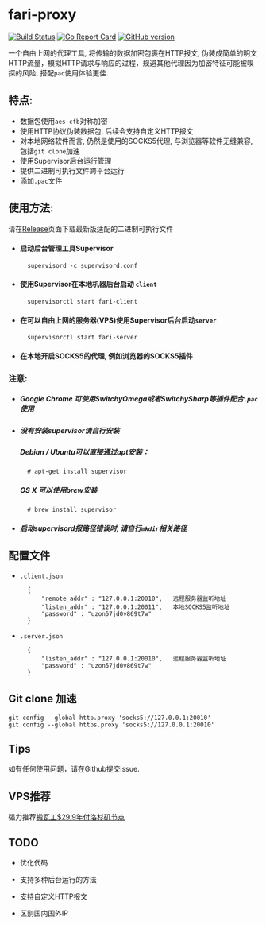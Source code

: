 # fari-proxy

[![Build Status](https://travis-ci.org/Leviathan1995/fari-proxy.svg?branch=master)](https://travis-ci.org/Leviathan1995/fari-proxy)
[![Go Report Card](https://goreportcard.com/badge/github.com/leviathan1995/fari-proxy)](https://goreportcard.com/report/github.com/leviathan1995/fari-proxy)
[![GitHub version](https://badge.fury.io/gh/leviathan1995%2Ffari-proxy.svg)](https://badge.fury.io/gh/leviathan1995%2Ffari-proxy)

一个自由上网的代理工具, 将传输的数据加密包裹在HTTP报文, 伪装成简单的明文HTTP流量，模拟HTTP请求与响应的过程，规避其他代理因为加密特征可能被嗅探的风险, 搭配`pac`使用体验更佳.

## 特点:

* 数据包使用`aes-cfb`对称加密
* 使用HTTP协议伪装数据包, 后续会支持自定义HTTP报文
* 对本地网络软件而言, 仍然是使用的SOCKS5代理, 与浏览器等软件无缝兼容, 包括`git clone`加速
* 使用Supervisor后台运行管理
* 提供二进制可执行文件跨平台运行
* 添加`.pac`文件

## 使用方法:
请在[Release](https://github.com/Leviathan1995/fari-proxy/releases)页面下载最新版适配的二进制可执行文件
* #### 启动后台管理工具Supervisor

        supervisord -c supervisord.conf

* #### 使用Supervisor在本地机器后台启动 `client`
	
        supervisorctl start fari-client
	
* #### 在可以自由上网的服务器(VPS)使用Supervisor后台启动`server`
	
        supervisorctl start fari-server
		
* #### 在本地开启SOCKS5的代理, 例如浏览器的SOCKS5插件

### 注意:

* ##### Google Chrome 可使用SwitchyOmega或者SwitchySharp等插件配合`.pac`使用

* ##### 没有安装supervisor请自行安装
    
    ##### Debian / Ubuntu可以直接通过apt安装：
            
        # apt-get install supervisor
     
    ##### OS X 可以使用brew安装
    
        # brew install supervisor
* ##### 启动supervisord报路径错误时, 请自行`mkdir`相关路径

## 配置文件

* `.client.json`

		{
            "remote_addr" : "127.0.0.1:20010",   远程服务器监听地址
            "listen_addr" : "127.0.0.1:20011",   本地SOCKS5监听地址
            "password" : "uzon57jd0v869t7w"
		}

* `.server.json`

		{
            "listen_addr" : "127.0.0.1:20010",   远程服务器监听地址
            "password" : "uzon57jd0v869t7w"
		}

## Git clone 加速
```
git config --global http.proxy 'socks5://127.0.0.1:20010' 
git config --global https.proxy 'socks5://127.0.0.1:20010'
```

## Tips
如有任何使用问题，请在Github提交issue.

## VPS推荐
强力推荐[搬瓦工$29.9年付洛杉矶节点](https://bandwagonhost.com/aff.php?aff=35559)

## TODO

* 优化代码

* 支持多种后台运行的方法

* 支持自定义HTTP报文

* 区别国内国外IP


 
